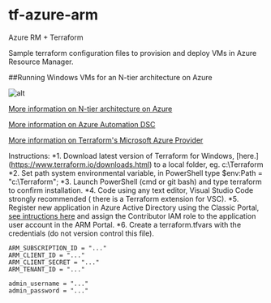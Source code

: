# tf-azure-arm
Azure RM + Terraform

Sample terraform configuration files to provision and deploy  VMs in Azure Resource Manager.

##Running Windows VMs for an N-tier architecture on Azure

![alt](https://docs.microsoft.com/en-us/azure/guidance/media/blueprints/compute-n-tier.png)

[More information on N-tier architecture on Azure](https://docs.microsoft.com/en-us/azure/guidance/guidance-compute-n-tier-vm)

[More information on Azure Automation DSC](https://docs.microsoft.com/en-us/azure/automation/automation-dsc-getting-started)

[More information on Terraform's Microsoft Azure Provider](https://www.terraform.io/docs/providers/azurerm/index.html)

Instructions:
*1. Download latest version of Terraform for Windows, [here.] (https://www.terraform.io/downloads.html) to a local folder, eg. c:\Terraform
*2. Set path system environmental variable, in PowerShell type $env:Path = "c:\Terraform";
*3. Launch PowerShell (cmd or git bash) and type terraform to confirm installation.
*4. Code using any text editor, Visual Studio Code strongly recommended ( there is a Terraform extension for VSC).
*5. Register new application in Azure Active Directory using the Classic Portal, [see intructions here](https://www.terraform.io/docs/providers/azurerm/index.html) and 
assign the Contributor IAM role to the application user account in the ARM Portal.
*6. Create a terraform.tfvars with the credentials (do not version control this file).

    ARM_SUBSCRIPTION_ID = "..."
    ARM_CLIENT_ID = "..."
    ARM_CLIENT_SECRET = "..."
    ARM_TENANT_ID = "..."

    admin_username = "..."
    admin_password = "..."

